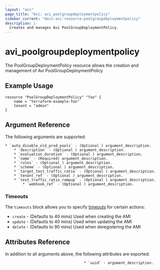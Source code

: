 ```yaml
---
layout: "avi"
page_title: "Avi: avi_poolgroupdeploymentpolicy"
sidebar_current: "docs-avi-resource-poolgroupdeploymentpolicy"
description: |-
  Creates and manages Avi PoolGroupDeploymentPolicy.
---
```


# avi_poolgroupdeploymentpolicy

The PoolGroupDeploymentPolicy resource allows the creation and management of Avi PoolGroupDeploymentPolicy

## Example Usage

```hcl
resource "PoolGroupDeploymentPolicy" "foo" {
    name = "terraform-example-foo"
    tenant = "admin"
}
```

## Argument Reference

The following arguments are supported:

    * `auto_disable_old_prod_pools` - (Optional ) argument_description.
        * `description` - (Optional ) argument_description.
        * `evaluation_duration` - (Optional ) argument_description.
        * `name` - (Required) argument_description.
        * `rules` - (Optional ) argument_description.
        * `scheme` - (Optional ) argument_description.
        * `target_test_traffic_ratio` - (Optional ) argument_description.
        * `tenant_ref` - (Optional ) argument_description.
        * `test_traffic_ratio_rampup` - (Optional ) argument_description.
            * `webhook_ref` - (Optional ) argument_description.
    
### Timeouts

The `timeouts` block allows you to specify [timeouts](https://www.terraform.io/docs/configuration/resources.html#timeouts) for certain actions:

* `create` - (Defaults to 40 mins) Used when creating the AMI
* `update` - (Defaults to 40 mins) Used when updating the AMI
* `delete` - (Defaults to 90 mins) Used when deregistering the AMI

## Attributes Reference

In addition to all arguments above, the following attributes are exported:

                                        * `uuid` - argument_description.
        

